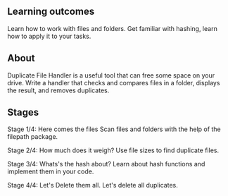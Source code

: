 
## Learning outcomes

Learn how to work with files and folders. Get familiar with hashing, learn how to apply it to your tasks.

## About

Duplicate File Handler is a useful tool that can free some space on your drive. Write a handler that checks and compares files in a folder, displays the result, and removes duplicates.

## Stages

Stage 1/4: Here comes the files
Scan files and folders with the help of the filepath package.

Stage 2/4: How much does it weigh?
Use file sizes to find duplicate files.

Stage 3/4: Whats's the hash about?
Learn about hash functions and implement them in your code.

Stage 4/4: Let's Delete them all.
Let's delete all duplicates. 
